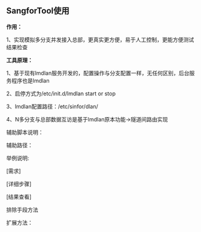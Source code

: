 ## SangforTool使用

**作用：**

1、实现模拟多分支并发接入总部，更真实更方便，易于人工控制，更能方便测试结果检查

**工具原理：**

1、基于现有lmdlan服务开发的，配置操作与分支配置一样，无任何区别，后台服务程序也是lmdlan

2、启停方式为/etc/init.d/lmdlan start or stop

3、lmdlan配置路径：/etc/sinfor/dlan/

4、N多分支与总部数据互访是基于lmdlan原本功能-&gt;隧道间路由实现

辅助脚本说明：

辅助路径：

举例说明:

\[需求\]

\[详细步骤\]

\[结果查看\]

排除手段方法

扩展方法：

